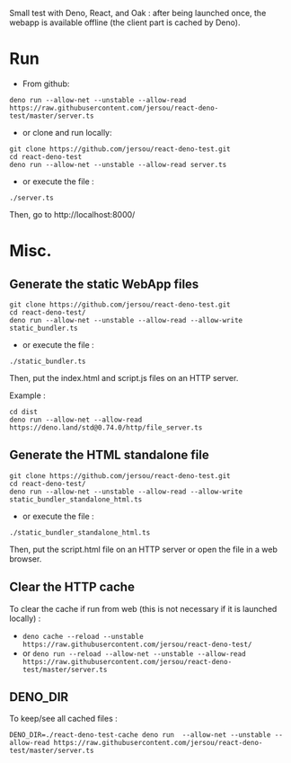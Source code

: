 Small test with Deno, React, and Oak : after being launched once, the webapp is available offline (the client part is cached by Deno).

# Run

* From github: 
```
deno run --allow-net --unstable --allow-read https://raw.githubusercontent.com/jersou/react-deno-test/master/server.ts
```

* or clone and run locally:
```
git clone https://github.com/jersou/react-deno-test.git
cd react-deno-test
deno run --allow-net --unstable --allow-read server.ts
```
* or execute the file :
```
./server.ts
```

Then, go to http://localhost:8000/


# Misc.

## Generate the static WebApp files

```
git clone https://github.com/jersou/react-deno-test.git
cd react-deno-test/
deno run --allow-net --unstable --allow-read --allow-write static_bundler.ts
```
* or execute the file :
```
./static_bundler.ts
```

Then, put the index.html and script.js files on an HTTP server.

Example :
```
cd dist
deno run --allow-net --allow-read https://deno.land/std@0.74.0/http/file_server.ts
```

## Generate the HTML standalone file

```
git clone https://github.com/jersou/react-deno-test.git
cd react-deno-test/
deno run --allow-net --unstable --allow-read --allow-write static_bundler_standalone_html.ts
```
* or execute the file :
```
./static_bundler_standalone_html.ts
```

Then, put the script.html file on an HTTP server or open the file in a web browser.


## Clear the HTTP cache

To clear the cache if run from web (this is not necessary if it is launched locally) :
* `deno cache --reload --unstable https://raw.githubusercontent.com/jersou/react-deno-test/`
* or `deno run --reload --allow-net --unstable --allow-read https://raw.githubusercontent.com/jersou/react-deno-test/master/server.ts`


## DENO_DIR
To keep/see all cached files :
```
DENO_DIR=./react-deno-test-cache deno run  --allow-net --unstable --allow-read https://raw.githubusercontent.com/jersou/react-deno-test/master/server.ts
```

